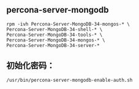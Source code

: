 ## percona-server-mongodb
```
rpm -ivh Percona-Server-MongoDB-34-mongos-* \
Percona-Server-MongoDB-34-shell-* \
Percona-Server-MongoDB-34-tools-* \
Percona-Server-MongoDB-34-mongos-* \
Percona-Server-MongoDB-34-server-*
```

## 初始化密码：
```
/usr/bin/percona-server-mongodb-enable-auth.sh
```
